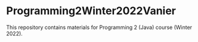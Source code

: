 # Programming2Winter2022Vanier
This repository contains materials for Programming 2 (Java) course (Winter 2022).

